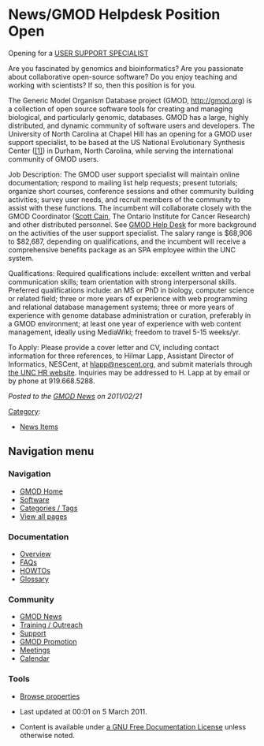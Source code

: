 



<span id="top"></span>




# <span dir="auto">News/GMOD Helpdesk Position Open</span>









Opening for a <a
href="https://itsapps.unc.edu/RAMS4/details.do?reqId=1102082&amp;type=S%7CGMOD"
class="external text" rel="nofollow">USER SUPPORT SPECIALIST</a>

Are you fascinated by genomics and bioinformatics? Are you passionate
about collaborative open-source software? Do you enjoy teaching and
working with scientists? If so, then this position is for you.

The Generic Model Organism Database project (GMOD,
<a href="http://gmod.org" class="external free"
rel="nofollow">http://gmod.org</a>) is a collection of open source
software tools for creating and managing biological, and particularly
genomic, databases. GMOD has a large, highly distributed, and dynamic
community of software users and developers. The University of North
Carolina at Chapel Hill has an opening for a GMOD user support
specialist, to be based at the US National Evolutionary Synthesis Center
(<a href="http://www.nescent.org%7CNESCent" class="external autonumber"
rel="nofollow">[1]</a>) in Durham, North Carolina, while serving the
international community of GMOD users.

Job Description: The GMOD user support specialist will maintain online
documentation; respond to mailing list help requests; present tutorials;
organize short courses, conference sessions and other community building
activities; survey user needs, and recruit members of the community to
assist with these functions. The incumbent will collaborate closely with
the GMOD Coordinator ([Scott Cain](../User%253AScott "User%253AScott"), The
Ontario Institute for Cancer Research) and other distributed personnel.
See [GMOD Help Desk](../GMOD_Help_Desk "GMOD Help Desk") for more
background on the activities of the user support specialist. The salary
range is \$68,906 to \$82,687, depending on qualifications, and the
incumbent will receive a comprehensive benefits package as an SPA
employee within the UNC system.

Qualifications: Required qualifications include: excellent written and
verbal communication skills; team orientation with strong interpersonal
skills. Preferred qualifications include: an MS or PhD in biology,
computer science or related field; three or more years of experience
with web programming and relational database management systems; three
or more years of experience with genome database administration or
curation, preferably in a GMOD environment; at least one year of
experience with web content management, ideally using MediaWiki; freedom
to travel 5-15 weeks/yr.

To Apply: Please provide a cover letter and CV, including contact
information for three references, to Hilmar Lapp, Assistant Director of
Informatics, NESCent, at hlapp@nescent.org, and submit materials through
<a
href="https://itsapps.unc.edu/RAMS4/details.do?reqId=1102082&amp;type=S"
class="external text" rel="nofollow">the UNC HR website</a>. Inquiries
may be addressed to H. Lapp at by email or by phone at 919.668.5288.

  



*Posted to the [GMOD News](../GMOD_News "GMOD News") on 2011/02/21*






[Category](../Special%253ACategories "Special%253ACategories"):

- [News Items](../Category%253ANews_Items "Category%253ANews Items")






## Navigation menu







<a href="../Main_Page"
style="background-image: url(../../images/GMOD-cogs.png);"
title="Visit the main page"></a>


### Navigation



- <span id="n-GMOD-Home">[GMOD Home](../Main_Page)</span>
- <span id="n-Software">[Software](../GMOD_Components)</span>
- <span id="n-Categories-.2F-Tags">[Categories /
  Tags](../Categories)</span>
- <span id="n-View-all-pages">[View all
  pages](../Special:AllPages)</span>




### Documentation



- <span id="n-Overview">[Overview](../Overview)</span>
- <span id="n-FAQs">[FAQs](../Category%253AFAQ)</span>
- <span id="n-HOWTOs">[HOWTOs](../Category%253AHOWTO)</span>
- <span id="n-Glossary">[Glossary](../Glossary)</span>




### Community



- <span id="n-GMOD-News">[GMOD News](../GMOD_News)</span>
- <span id="n-Training-.2F-Outreach">[Training /
  Outreach](../Training_and_Outreach)</span>
- <span id="n-Support">[Support](../Support)</span>
- <span id="n-GMOD-Promotion">[GMOD Promotion](../GMOD_Promotion)</span>
- <span id="n-Meetings">[Meetings](../Meetings)</span>
- <span id="n-Calendar">[Calendar](../Calendar)</span>




### Tools

- <span id="t-smwbrowselink"><a href="../Special%253ABrowse/News-2FGMOD_Helpdesk_Position_Open"
  rel="smw-browse">Browse properties</a></span>



- <span id="footer-info-lastmod">Last updated at 00:01 on 5 March
  2011.</span>
<!-- - <span id="footer-info-viewcount">14,000 page views.</span> -->
- <span id="footer-info-copyright">Content is available under
  <a href="http://www.gnu.org/licenses/fdl-1.3.html" class="external"
  rel="nofollow">a GNU Free Documentation License</a> unless otherwise
  noted.</span>

<!-- -->



<!-- -->




